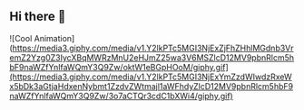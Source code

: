 ## Hi there 👋
![Cool Animation](https://media3.giphy.com/media/v1.Y2lkPTc5MGI3NjExZjFhZHhlMGdnb3VremZ2Yzg0Z3IycXBqMWRzMnU2eHJmZ25wa3V6MSZlcD12MV9pbnRlcm5hbF9naWZfYnlfaWQmY3Q9Zw/oktW1eBGpHOoM/giphy.gif](https://media3.giphy.com/media/v1.Y2lkPTc5MGI3NjExYmZzdWIwdzRxeWx5bDk3aGtjaHdxenNybmt1ZzdvZWtmajl1aWFhdyZlcD12MV9pbnRlcm5hbF9naWZfYnlfaWQmY3Q9Zw/3o7aCTQr3cdC1bXWi4/giphy.gif)
<!--
**Akhil-Baki/Akhil-Baki** is a ✨ _special_ ✨ repository because its `README.md` (this file) appears on your GitHub profile.

Here are some ideas to get you started:

- 🔭 I’m currently working on ...
- 🌱 I’m currently learning ...
- 👯 I’m looking to collaborate on ...
- 🤔 I’m looking for help with ...
- 💬 Ask me about ...
- 📫 How to reach me: ...
- 😄 Pronouns: ...
- ⚡ Fun fact: ...
-->
